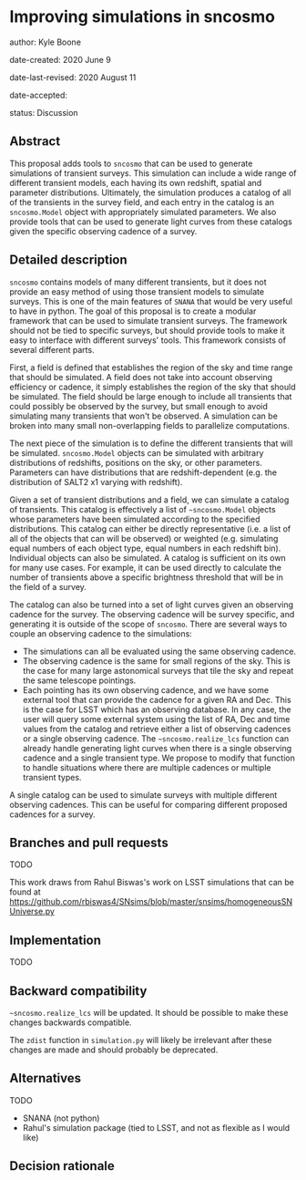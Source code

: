 # Improving simulations in sncosmo


author: Kyle Boone <!-- your name -->

date-created: 2020 June 9 <!-- replace with the date you submit the APE -->

date-last-revised: 2020 August 11 <!-- keep this up to date anytime something changes -->

date-accepted: <!-- replace with accepted date -->

status: Discussion  <!-- one of: Discussion, Accepted, Rejected -->


## Abstract

This proposal adds tools to `sncosmo` that can be used to generate simulations of
transient surveys. This simulation can include a wide range of different transient
models, each having its own redshift, spatial and parameter distributions. Ultimately,
the simulation produces a catalog of all of the transients in the survey field, and
each entry in the catalog is an `sncosmo.Model` object with appropriately simulated
parameters. We also provide tools that can be used to generate light curves from these
catalogs given the specific observing cadence of a survey.

## Detailed description

`sncosmo` contains models of many different transients, but it does not provide an easy
method of using those transient models to simulate surveys. This is one of the main
features of `SNANA` that would be very useful to have in python. The goal of this
proposal is to create a modular framework that can be used to simulate transient
surveys. The framework should not be tied to specific surveys, but should provide tools
to make it easy to interface with different surveys' tools. This framework consists of
several different parts.

First, a field is defined that establishes the region of the sky and time range that
should be simulated. A field does not take into account observing efficiency or
cadence, it simply establishes the region of the sky that should be simulated. The
field should be large enough to include all transients that could possibly be
observed by the survey, but small enough to avoid simulating many transients that won't
be observed. A simulation can be broken into many small non-overlapping fields to
parallelize computations.

The next piece of the simulation is to define the different transients that will be
simulated. `sncosmo.Model` objects can be simulated with arbitrary distributions of
redshifts, positions on the sky, or other parameters. Parameters can have distributions
that are redshift-dependent (e.g. the distribution of SALT2 x1 varying with redshift).

Given a set of transient distributions and a field, we can simulate a catalog of
transients. This catalog is effectively a list of `~sncosmo.Model` objects whose
parameters have been simulated according to the specified distributions. This catalog
can either be directly representative (i.e. a list of all of the objects that can will
be observed) or weighted (e.g. simulating equal numbers of each object type, equal
numbers in each redshift bin). Individual objects can also be simulated. A catalog is
sufficient on its own for many use cases. For example, it can be used directly to
calculate the number of transients above a specific brightness threshold that will be
in the field of a survey.

The catalog can also be turned into a set of light curves given an observing cadence
for the survey. The observing cadence will be survey specific, and generating it is
outside of the scope of `sncosmo`. There are several ways to couple an observing cadence
to the simulations:
- The simulations can all be evaluated using the same observing cadence.
- The observing cadence is the same for small regions of the sky. This is the case for
  many large astonomical surveys that tile the sky and repeat the same telescope
  pointings.
- Each pointing has its own observing cadence, and we have some external tool that can
  provide the cadence for a given RA and Dec. This is the case for LSST which has an
  observing database. 
In any case, the user will query some external system using the list of RA, Dec and time
values from the catalog and retrieve either a list of observing cadences or a single
observing cadence. The `~sncosmo.realize_lcs` function can already handle generating
light curves when there is a single observing cadence and a single transient type. We
propose to modify that function to handle situations where there are multiple cadences
or multiple transient types.

A single catalog can be used to simulate surveys with multiple different observing
cadences. This can be useful for comparing different proposed cadences for a survey.

## Branches and pull requests

TODO

This work draws from Rahul Biswas's work on LSST simulations that can be found at
https://github.com/rbiswas4/SNsims/blob/master/snsims/homogeneousSNUniverse.py

## Implementation

TODO

## Backward compatibility

`~sncosmo.realize_lcs` will be updated. It should be possible to make these changes
backwards compatible.

The `zdist` function in `simulation.py` will likely be irrelevant after these changes
are made and should probably be deprecated.

## Alternatives

TODO
- SNANA (not python)
- Rahul's simulation package (tied to LSST, and not as flexible as I would like)

## Decision rationale

<!-- To be filled in when the proposal is accepted or rejected -->
